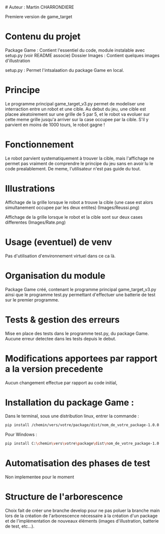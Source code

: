 # Auteur : Martin CHARRONDIERE

Premiere version de game_target

# Contenu du projet

Package Game : Contient l'essentiel du code, module instalable avec setup.py (voir README associe)
Dossier Images : Contient quelques images d'illustration

setup.py : Permet l'intsalaation du package Game en local.

# Principe

Le programme principal game_target_v3.py permet de modeliser une interraction entre un robot et une cible.
Au debut du jeu, une cible est placee aleatoirement sur une grille de 5 par 5, et le robot va evoluer sur cette meme grille jusqu'a arriver sur la case occupee par la cible. S'il y parvient en moins de 1000 tours, le robot gagne !

# Fonctionnement

Le robot parvient systematiquement à trouver la cible, mais l'affichage ne permet pas vraiment de comprendre le principe du jeu sans en avoir lu le code prealablement. De meme, l'utilisateur n'est pas guide du tout.

# Illustrations

Affichage de la grille lorsque le robot a trouve la cible (une case est alors simultanement occupee par les deux entites)
(Images/Reussi.png)

Affichage de la grille lorsque le robot et la cible sont sur deux cases differentes
(Images/Rate.png)

# Usage (eventuel) de venv

Pas d'utilisation d'environnement virtuel dans ce ca là.

# Organisation du module

Package Game créé, contenant le programme principal game_target_v3.py ainsi que le programme test.py permettant d'effectuer une batterie de test sur le premier programme.

# Tests & gestion des erreurs

Mise en place des tests dans le programme test.py, du package Game.
Aucune erreur detectee dans les tests depuis le debut.

# Modifications apportees par rapport a la version precedente

Aucun changement effectue par rapport au code initial,

# Installation du package Game : 

Dans le terminal, sous une distribution linux, entrer la commande : 

```bash
pip install /chemin/vers/votre/package/dist/nom_de_votre_package-1.0.0.tar.gz
```
Pour Windows :

```bash
pip install C:\chemin\vers\votre\package\dist\nom_de_votre_package-1.0.0.tar.gz
```

# Automatisation des phases de test

Non implementee pour le moment

# Structure de l'arborescence

Choix fait de créer une branche develop pour ne pas poluer la branche main lors de la création de l'arborescence nécessaire à la création d'un package et de l'implémentation de nouveaux éléments (images d'illustration, batterie de test, etc...).
